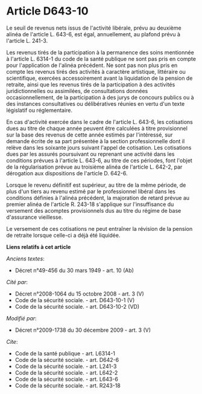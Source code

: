 # Article D643-10

Le seuil de revenus nets issus de l'activité libérale, prévu au deuxième alinéa de l'article L. 643-6, est égal,
annuellement, au plafond prévu à l'article L. 241-3. 

Les revenus tirés de la participation à la permanence des soins mentionnée à l'article L. 6314-1 du code de la santé publique
ne sont pas pris en compte pour l'application de l'alinéa précédent. Ne sont pas non plus pris en compte les revenus tirés
des activités à caractère artistique, littéraire ou scientifique, exercées accessoirement avant la liquidation de la pension
de retraite, ainsi que les revenus tirés de la participation à des activités juridictionnelles ou assimilées, de
consultations données occasionnellement, de la participation à des jurys de concours publics ou à des instances consultatives
ou délibératives réunies en vertu d'un texte législatif ou réglementaire. 

En cas d'activité exercée dans le cadre de l'article L. 643-6, les cotisations dues au titre de chaque année peuvent être
calculées à titre provisionnel sur la base des revenus de cette année estimés par l'intéressé, sur demande écrite de sa part
présentée à la section professionnelle dont il relève dans les soixante jours suivant l'appel de cotisation. Les cotisations
dues par les assurés poursuivant ou reprenant une activité dans les conditions prévues à l'article L. 643-6, au titre de ces
périodes, font l'objet de la régularisation prévue au troisième alinéa de l'article L. 642-2, par dérogation aux dispositions
de l'article D. 642-6. 

Lorsque le revenu définitif est supérieur, au titre de la même période, de plus d'un tiers au revenu estimé par le
professionnel libéral dans les conditions définies à l'alinéa précédent, la majoration de retard prévue au premier alinéa de
l'article R. 243-18 s'applique sur l'insuffisance du versement des acomptes provisionnels dus au titre du régime de base
d'assurance vieillesse. 

Le versement de ces cotisations ne peut entraîner la révision de la pension de retraite lorsque celle-ci a déjà été liquidée.

**Liens relatifs à cet article**

_Anciens textes_:

  - Décret n°49-456 du 30 mars 1949 - art. 10 (Ab)

_Cité par_:

  - Décret n°2008-1064 du 15 octobre 2008 - art. 3 (V)
  - Code de la sécurité sociale. - art. D643-10-1 (V)
  - Code de la sécurité sociale. - art. D643-10-2 (VD)

_Modifié par_:

  - Décret n°2009-1738 du 30 décembre 2009 - art. 3 (V)

_Cite_:

  - Code de la santé publique - art. L6314-1
  - Code de la sécurité sociale. - art. D642-6
  - Code de la sécurité sociale. - art. L241-3
  - Code de la sécurité sociale. - art. L642-2
  - Code de la sécurité sociale. - art. L643-6
  - Code de la sécurité sociale. - art. R243-18
